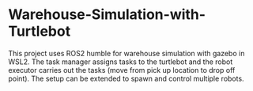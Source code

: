 # Warehouse-Simulation-with-Turtlebot

This project uses ROS2 humble for warehouse simulation with gazebo in WSL2. The task manager assigns tasks to the turtlebot and the robot executor carries out the tasks (move from pick up location to drop off point). The setup can be extended to spawn and control multiple robots.
